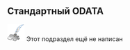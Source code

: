 ## Стандартный ODATA
![Раздел не написан](lib/imgs/custom_web/planned_section.png) Этот подраздел ещё не написан